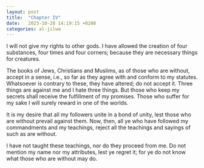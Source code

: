 ```yaml
---
layout: post
title:  "Chapter IV"
date:   2023-10-28 14:19:15 +0200
categories: al-jilwa
---
```

I will not give my rights to other gods. I have allowed the creation of four substances, four times and four corners; because they are necessary things for creatures.

The books of Jews, Christians and Muslims, as of those who are without, accept in a sense, i.e., so far as they agree with and conform to my statutes. Whatsoever is contrary to these, they have altered; do not accept it. Three things are against me and I hate three things. But those who keep my secrets shall receive the fulfillment of my promises. Those who suffer for my sake I will surely reward in one of the worlds.

It is my desire that all my followers unite in a bond of unity, lest those who are without prevail against them. Now, then, all ye who have followed my commandments and my teachings, reject all the teachings and sayings of such as are without.

I have not taught these teachings, nor do they proceed from me. Do not mention my name nor my attributes, lest ye regret it; for ye do not know what those who are without may do.
